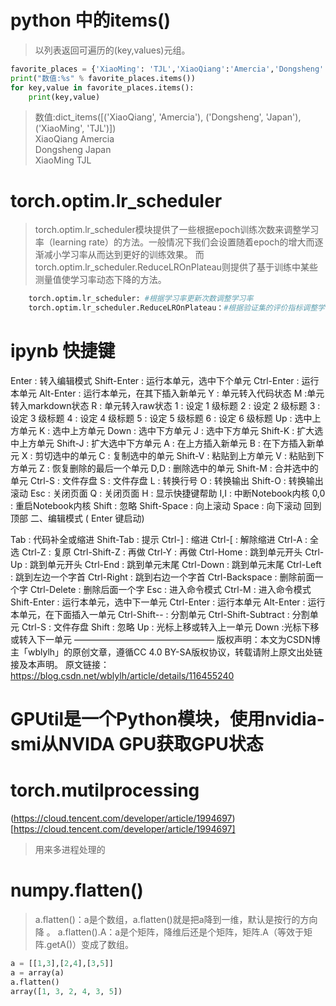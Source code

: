 # python 中的items()

>以列表返回可遍历的(key,values)元组。  


  
``` python 
favorite_places = {'XiaoMing': 'TJL','XiaoQiang':'Amercia','Dongsheng':'Japan'}
print("数值:%s" % favorite_places.items())
for key,value in favorite_places.items():
    print(key,value)
```


>数值:dict_items([('XiaoQiang', 'Amercia'), ('Dongsheng', 'Japan'), ('XiaoMing', 'TJL')])  
XiaoQiang Amercia   
Dongsheng Japan  
XiaoMing TJL  


# torch.optim.lr_scheduler

>torch.optim.lr_scheduler模块提供了一些根据epoch训练次数来调整学习率（learning rate）的方法。一般情况下我们会设置随着epoch的增大而逐渐减小学习率从而达到更好的训练效果。
而torch.optim.lr_scheduler.ReduceLROnPlateau则提供了基于训练中某些测量值使学习率动态下降的方法。


``` python
    torch.optim.lr_scheduler: #根据学习率更新次数调整学习率
    torch.optim.lr_scheduler.ReduceLROnPlateau：#根据验证集的评价指标调整学习率
```
# ipynb 快捷键
Enter : 转入编辑模式
Shift-Enter : 运行本单元，选中下个单元
Ctrl-Enter : 运行本单元
Alt-Enter : 运行本单元，在其下插入新单元
Y : 单元转入代码状态
M :单元转入markdown状态
R : 单元转入raw状态
1 : 设定 1 级标题
2 : 设定 2 级标题
3 : 设定 3 级标题
4 : 设定 4 级标题
5 : 设定 5 级标题
6 : 设定 6 级标题
Up : 选中上方单元
K : 选中上方单元
Down : 选中下方单元
J : 选中下方单元
Shift-K : 扩大选中上方单元
Shift-J : 扩大选中下方单元
A : 在上方插入新单元
B : 在下方插入新单元
X : 剪切选中的单元
C : 复制选中的单元
Shift-V : 粘贴到上方单元
V : 粘贴到下方单元
Z : 恢复删除的最后一个单元
D,D : 删除选中的单元
Shift-M : 合并选中的单元
Ctrl-S : 文件存盘
S : 文件存盘
L : 转换行号
O : 转换输出
Shift-O : 转换输出滚动
Esc : 关闭页面
Q : 关闭页面
H : 显示快捷键帮助
I,I : 中断Notebook内核
0,0 : 重启Notebook内核
Shift : 忽略
Shift-Space : 向上滚动
Space : 向下滚动
回到顶部
二、编辑模式 ( Enter 键启动)

Tab : 代码补全或缩进
Shift-Tab : 提示
Ctrl-] : 缩进
Ctrl-[ : 解除缩进
Ctrl-A : 全选
Ctrl-Z : 复原
Ctrl-Shift-Z : 再做
Ctrl-Y : 再做
Ctrl-Home : 跳到单元开头
Ctrl-Up : 跳到单元开头
Ctrl-End : 跳到单元末尾
Ctrl-Down : 跳到单元末尾
Ctrl-Left : 跳到左边一个字首
Ctrl-Right : 跳到右边一个字首
Ctrl-Backspace : 删除前面一个字
Ctrl-Delete : 删除后面一个字
Esc : 进入命令模式
Ctrl-M : 进入命令模式
Shift-Enter : 运行本单元，选中下一单元
Ctrl-Enter : 运行本单元
Alt-Enter : 运行本单元，在下面插入一单元
Ctrl-Shift-- : 分割单元
Ctrl-Shift-Subtract : 分割单元
Ctrl-S : 文件存盘
Shift : 忽略
Up : 光标上移或转入上一单元
Down :光标下移或转入下一单元
————————————————
版权声明：本文为CSDN博主「wblylh」的原创文章，遵循CC 4.0 BY-SA版权协议，转载请附上原文出处链接及本声明。
原文链接：https://blog.csdn.net/wblylh/article/details/116455240


# GPUtil是一个Python模块，使用nvidia-smi从NVIDA GPU获取GPU状态


# torch.mutilprocessing
(https://cloud.tencent.com/developer/article/1994697)[https://cloud.tencent.com/developer/article/1994697]
> 用来多进程处理的

# numpy.flatten()
>a.flatten()：a是个数组，a.flatten()就是把a降到一维，默认是按行的方向降 。
a.flatten().A：a是个矩阵，降维后还是个矩阵，矩阵.A（等效于矩阵.getA()）变成了数组。
``` python
a = [[1,3],[2,4],[3,5]]
a = array(a)
a.flatten()
array([1, 3, 2, 4, 3, 5])


```
